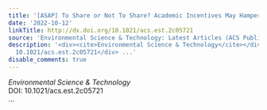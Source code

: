 ```yaml
---
title: '[ASAP] To Share or Not To Share? Academic Incentives May Hamper Public Good'
date: '2022-10-12'
linkTitle: http://dx.doi.org/10.1021/acs.est.2c05721
source: 'Environmental Science & Technology: Latest Articles (ACS Publications)'
description: '<div><cite>Environmental Science & Technology</cite></div><div>DOI:
  10.1021/acs.est.2c05721</div> ...'
disable_comments: true
---
```

<div><cite>Environmental Science & Technology</cite></div><div>DOI: 10.1021/acs.est.2c05721</div> ...